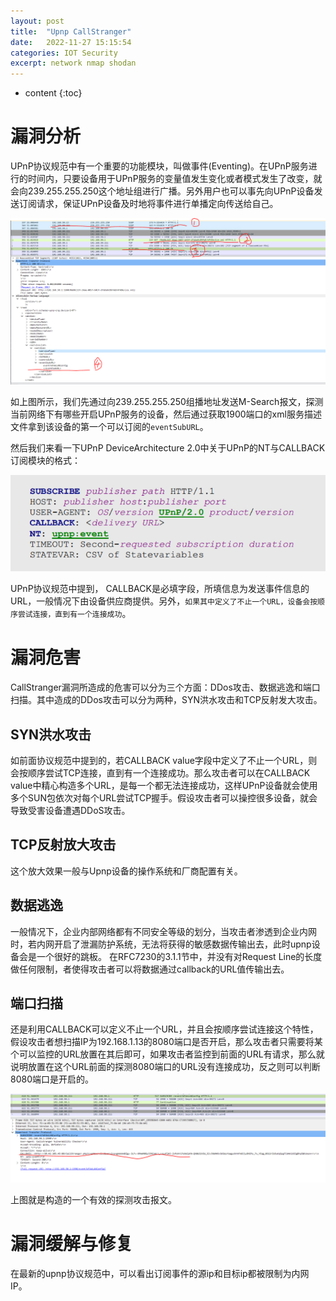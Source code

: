 ```yaml
---
layout: post
title:  "Upnp CallStranger"
date:   2022-11-27 15:15:54
categories: IOT Security
excerpt: network nmap shodan
---
```


* content
{:toc}


# 漏洞分析

UPnP协议规范中有一个重要的功能模块，叫做事件(Eventing)。在UPnP服务进行的时间内，只要设备用于UPnP服务的变量值发生变化或者模式发生了改变，就会向239.255.255.250这个地址组进行广播。另外用户也可以事先向UPnP设备发送订阅请求，保证UPnP设备及时地将事件进行单播定向传送给自己。



![upnp_call_0](https://raw.githubusercontent.com/saiyn/homepage/gh-pages/images/upnp_call_0.png)


如上图所示，我们先通过向239.255.255.250组播地址发送M-Search报文，探测当前网络下有哪些开启UPnP服务的设备，然后通过获取1900端口的xml服务描述文件拿到该设备的第一个可以订阅的`eventSubURL`。

然后我们来看一下UPnP DeviceArchitecture 2.0中关于UPnP的NT与CALLBACK订阅模块的格式：

![upnp_call_1](https://raw.githubusercontent.com/saiyn/homepage/gh-pages/images/upnp_call_1.png)


UPnP协议规范中提到， CALLBACK是必填字段，所填信息为发送事件信息的URL，一般情况下由设备供应商提供。另外，`如果其中定义了不止一个URL，设备会按顺序尝试连接，直到有一个连接成功`。

# 漏洞危害

CallStranger漏洞所造成的危害可以分为三个方面：DDos攻击、数据逃逸和端口扫描。其中造成的DDos攻击可以分为两种，SYN洪水攻击和TCP反射发大攻击。

## SYN洪水攻击

如前面协议规范中提到的，若CALLBACK value字段中定义了不止一个URL，则会按顺序尝试TCP连接，直到有一个连接成功。那么攻击者可以在CALLBACK value中精心构造多个URL，是每一个都无法连接成功，这样UPnP设备就会使用多个SUN包依次对每个URL尝试TCP握手。假设攻击者可以操控很多设备，就会导致受害设备遭遇DDoS攻击。

## TCP反射放大攻击

这个放大效果一般与Upnp设备的操作系统和厂商配置有关。

## 数据逃逸

一般情况下，企业内部网络都有不同安全等级的划分，当攻击者渗透到企业内网时，若内网开启了泄漏防护系统，无法将获得的敏感数据传输出去，此时upnp设备会是一个很好的跳板。
在RFC7230的3.1.1节中，并没有对Request Line的长度做任何限制，者使得攻击者可以将数据通过callback的URL值传输出去。


## 端口扫描

还是利用CALLBACK可以定义不止一个URL，并且会按顺序尝试连接这个特性，假设攻击者想扫描IP为192.168.1.13的8080端口是否开启，那么攻击者只需要将某个可以监控的URL放置在其后即可，如果攻击者监控到前面的URL有请求，那么就说明放置在这个URL前面的探测8080端口的URL没有连接成功，反之则可以判断8080端口是开启的。



![upnp_call_2](https://raw.githubusercontent.com/saiyn/homepage/gh-pages/images/upnp_call_2.png)


上图就是构造的一个有效的探测攻击报文。







# 漏洞缓解与修复

在最新的upnp协议规范中，可以看出订阅事件的源ip和目标ip都被限制为内网IP。